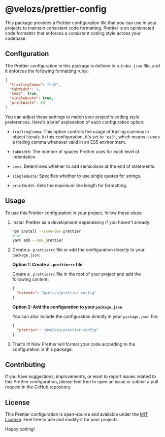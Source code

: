 
# @velozs/prettier-config

This package provides a Prettier configuration file that you can use in your projects to maintain consistent code formatting. Prettier is an opinionated code formatter that enforces a consistent coding style across your codebase.

## Configuration

The Prettier configuration in this package is defined in a `index.json` file, and it enforces the following formatting rules:

```json
{
  "trailingComma": "es5",
  "tabWidth": 2,
  "semi": true,
  "singleQuote": true,
  "printWidth": 80
}
```

You can adjust these settings to match your project's coding style preferences. Here's a brief explanation of each configuration option:

- `trailingComma`: This option controls the usage of trailing commas in object literals. In this configuration, it's set to `"es5"`, which means it uses a trailing comma whenever valid in an ES5 environment.

- `tabWidth`: The number of spaces Prettier uses for each level of indentation.

- `semi`: Determines whether to add semicolons at the end of statements.

- `singleQuote`: Specifies whether to use single quotes for strings.

- `printWidth`: Sets the maximum line length for formatting.

## Usage

To use this Prettier configuration in your project, follow these steps:

1. Install Prettier as a development dependency if you haven't already:

   ```bash
   npm install --save-dev prettier
   # or
   yarn add --dev prettier
   ```

2. Create a `.prettierrc` file or add the configuration directly to your `package.json`:

   **Option 1: Create a `.prettierrc` file**

   Create a `.prettierrc` file in the root of your project and add the following content:

   ```json
   {
     "extends": "@velozs/prettier-config"
   }
   ```

   **Option 2: Add the configuration to your `package.json`**

   You can also include the configuration directly in your `package.json` file:

   ```json
   {
     "prettier": "@velozs/prettier-config"
   }
   ```

3. That's it! Now Prettier will format your code according to the configuration in this package.

## Contributing

If you have suggestions, improvements, or want to report issues related to this Prettier configuration, please feel free to open an issue or submit a pull request in the [GitHub repository](https://github.com/yourusername/my-awesome-prettier-config).

## License

This Prettier configuration is open-source and available under the [MIT License](LICENSE). Feel free to use and modify it for your projects.

Happy coding!
